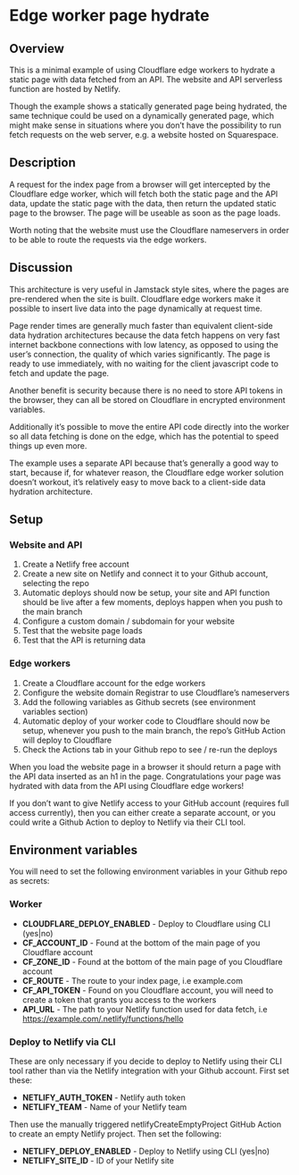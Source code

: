 # Edge worker page hydrate

## Overview 

This is a minimal example of using Cloudflare edge workers to hydrate a static page with data fetched from an API. The website and API serverless function are hosted by Netlify.

Though the example shows a statically generated page being hydrated, the same technique could be used on a dynamically generated page, which might make sense in situations where you don’t have the possibility to run fetch requests on the web server, e.g. a website hosted on Squarespace.

## Description

A request for the index page from a browser will get intercepted by the Cloudflare edge worker, which will fetch both the static page and the API data, update the static page with the data, then return the updated static page to the browser. The page will be useable as soon as the page loads.

Worth noting that the website must use the Cloudflare nameservers in order to be able to route the requests via the edge workers.

## Discussion

This architecture is very useful in Jamstack style sites, where the pages are pre-rendered when the site is built. Cloudflare edge workers make it possible to insert live data into the page dynamically at request time.

Page render times are generally much faster than equivalent client-side data hydration architectures because the data fetch happens on very fast internet backbone connections with low latency, as opposed to using the user’s connection, the quality of which varies significantly. The page is ready to use immediately, with no waiting for the client javascript code to fetch and update the page.

Another benefit is security because there is no need to store API tokens in the browser, they can all be stored on Cloudflare in encrypted environment variables.

Additionally it’s possible to move the entire API code directly into the worker so all data fetching is done on the edge, which has the potential to speed things up even more. 

The example uses a separate API because that’s generally a good way to start, because if, for whatever reason, the Cloudflare edge worker solution doesn’t workout, it’s relatively easy to move back to a client-side data hydration architecture.

## Setup

### Website and API

1. Create a Netlify free account
2. Create a new site on Netlify and connect it to your Github account, selecting the repo
3. Automatic deploys should now be setup, your site and API function should be live after a few moments, deploys happen when you push to the main branch
4. Configure a custom domain / subdomain for your website
5. Test that the website page loads
6. Test that the API is returning data

### Edge workers

1. Create a Cloudflare account for the edge workers
2. Configure the website domain Registrar to use Cloudflare’s nameservers
3. Add the following variables as Github secrets (see environment variables section)
4. Automatic deploy of your worker code to Cloudflare should now be setup, whenever you push to the main branch, the repo’s GitHub Action will deploy to Cloudflare
5. Check the Actions tab in your Github repo to see / re-run the deploys

When you load the website page in a browser it should return a page with the API data inserted as an h1 in the page. Congratulations your page was hydrated with data from the API using Cloudflare edge workers!

If you don’t want to give Netlify access to your GitHub account (requires full access currently), then you can either create a separate account, or you could write a Github Action to deploy to Netlify via their CLI tool.

## Environment variables

You will need to set the following environment variables in your Github repo as secrets:

### Worker

- **CLOUDFLARE_DEPLOY_ENABLED** - Deploy to Cloudflare using CLI (yes|no)
- **CF_ACCOUNT_ID** - Found at the bottom of the main page of you Cloudflare account
- **CF_ZONE_ID** - Found at the bottom of the main page of you Cloudflare account
- **CF_ROUTE** - The route to your index page, i.e example.com
- **CF_API_TOKEN** - Found on you Cloudflare account, you will need to create a token that grants you access to the workers 
- **API_URL** - The path to your Netlify function used for data fetch, i.e https://example.com/.netlify/functions/hello

### Deploy to Netlify via CLI

These are only necessary if you decide to deploy to Netlify using their CLI tool rather than via the Netlify integration with your Github account. First set these:

- **NETLIFY_AUTH_TOKEN** - Netlify auth token
- **NETLIFY_TEAM** - Name of your Netlify team

Then use the manually triggered netlifyCreateEmptyProject GitHub Action to create an empty Netlify project. Then set the following:

- **NETLIFY_DEPLOY_ENABLED** - Deploy to Netlify using CLI (yes|no)
- **NETLIFY_SITE_ID** - ID of your Netlify site
